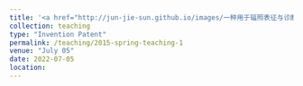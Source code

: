 ```yaml
---
title: '<a href="http://jun-jie-sun.github.io/images/一种用于辐照表征与诊断的电偏转器探针及测量方法.png" style="color: teal;">1. Patent Pending: A Probe and Measurement Method for Radiation Characterization and Diagnosis in an Electrostatic Residual Ion Dump </a>'
collection: teaching
type: "Invention Patent"
permalink: /teaching/2015-spring-teaching-1
venue: "July 05"
date: 2022-07-05
location: 
---
```

